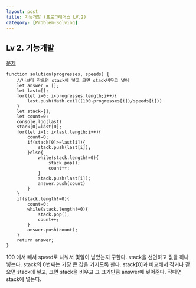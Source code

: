 ```yaml
---
layout: post
title: 기능개발 (프로그래머스 LV.2)
category: [Problem-Solving]
---
```


## Lv 2. 기능개발

[문제](https://programmers.co.kr/learn/courses/30/lessons/42586)

    function solution(progresses, speeds) {
        //나보다 작으면 stack에 넣고 크면 stack비우고 넣어
        let answer = [];
        let last=[];
        for(let i=0; i<progresses.length;i++){
            last.push(Math.ceil((100-progresses[i])/speeds[i]))
        }
        let stack=[];
        let count=0;
        console.log(last)
        stack[0]=last[0];
        for(let i=1; i<last.length;i++){
            count=0;
            if(stack[0]>=last[i]){
                stack.push(last[i]);
            }else{
                while(stack.length!=0){
                    stack.pop();
                    count++;
                }
                stack.push(last[i]);
                answer.push(count)
            }
        }
        if(stack.length!=0){
            count=0;
            while(stack.length!=0){
                stack.pop();
                count++;
            }
            answer.push(count);
        }
        return answer;
    }

100 에서 빼서 speed로 나눠서 몇일이 남았는지 구한다. stack을 선언하고 값을 하나 넣는다. stack의 0번째는 가장 큰 값을 가지도록 한다. stack[0]과 비교해서 작거나 같으면 stack에 넣고, 크면 stack을 비우고 그 크기만큼 answer에 넣어준다. 작다면 stack에 넣는다.
